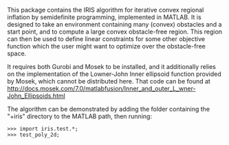 This package contains the IRIS algorithm for iterative convex regional inflation by semidefinite programming, implemented in MATLAB. It is designed to take an environment containing many (convex) obstacles and a start point, and to compute a large convex obstacle-free region. This region can then be used to define linear constraints for some other objective function which the user might want to optimize over the obstacle-free space. 

It requires both Gurobi and Mosek to be installed, and it additionally
relies on the implementation of the Lowner-John Inner ellipsoid function
provided by Mosek, which cannot be distributed here. That code can be
found at <http://docs.mosek.com/7.0/matlabfusion/Inner_and_outer_L_wner-John_Ellipsoids.html>

The algorithm can be demonstrated by adding the folder containing the
"+iris" directory to the MATLAB path, then running:

	>>> import iris.test.*;
	>>> test_poly_2d;
